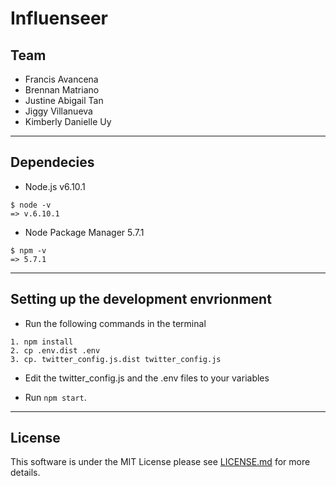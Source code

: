 # Influenseer

## Team

* Francis Avancena
* Brennan Matriano
* Justine Abigail Tan
* Jiggy Villanueva
* Kimberly Danielle Uy

---

## Dependecies

* Node.js v6.10.1

```
$ node -v
=> v.6.10.1
```

* Node Package Manager 5.7.1

```
$ npm -v
=> 5.7.1
```

---

## Setting up the development envrionment

* Run the following commands in the terminal

```
1. npm install
2. cp .env.dist .env
3. cp. twitter_config.js.dist twitter_config.js
```

* Edit the twitter_config.js and the .env files to your variables

* Run `npm start`.

---

## License

This software is under the MIT License please see [LICENSE.md](https://github.com/tripeersyou/influenseer/blob/master/LICENSE.md) for more details.